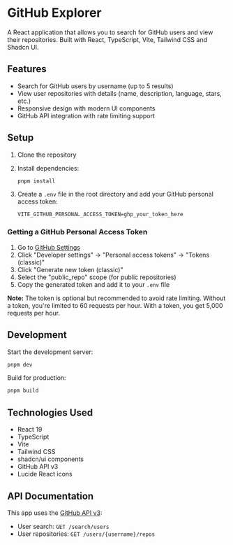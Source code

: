 # GitHub Explorer

A React application that allows you to search for GitHub users and view their repositories. Built with React, TypeScript, Vite, Tailwind CSS and Shadcn UI.

## Features

- Search for GitHub users by username (up to 5 results)
- View user repositories with details (name, description, language, stars, etc.)
- Responsive design with modern UI components
- GitHub API integration with rate limiting support

## Setup

1. Clone the repository
2. Install dependencies:
   ```bash
   pnpm install
   ```

3. Create a `.env` file in the root directory and add your GitHub personal access token:
   ```env
   VITE_GITHUB_PERSONAL_ACCESS_TOKEN=ghp_your_token_here
   ```

### Getting a GitHub Personal Access Token

1. Go to [GitHub Settings](https://github.com/settings/tokens)
2. Click "Developer settings" → "Personal access tokens" → "Tokens (classic)"
3. Click "Generate new token (classic)"
4. Select the "public_repo" scope (for public repositories)
5. Copy the generated token and add it to your `.env` file

**Note:** The token is optional but recommended to avoid rate limiting. Without a token, you're limited to 60 requests per hour. With a token, you get 5,000 requests per hour.

## Development

Start the development server:
```bash
pnpm dev
```

Build for production:
```bash
pnpm build
```

## Technologies Used

- React 19
- TypeScript
- Vite
- Tailwind CSS
- shadcn/ui components
- GitHub API v3
- Lucide React icons

## API Documentation

This app uses the [GitHub API v3](https://developer.github.com/v3/):
- User search: `GET /search/users`
- User repositories: `GET /users/{username}/repos`
